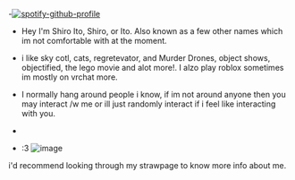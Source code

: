 -[![spotify-github-profile](https://spotify-github-profile.vercel.app/api/view?uid=31ofyqlkho6h6uzxsh4ac4uafm5a&cover_image=true&theme=novatorem&show_offline=false&background_color=c326fd&interchange=true&bar_color=970ca1&bar_color_cover=false)](https://github.com/kittinan/spotify-github-profile)



-  Hey I'm Shiro Ito, Shiro, or Ito. Also known as a few other names which im not comfortable with at the moment.
  
- i like sky cotl, cats, regretevator, and Murder Drones, object shows, objectified, the lego movie and alot more!. I alzo play roblox sometimes im mostly on vrchat more.
- I normally hang around people i know, if im not around anyone then you may interact /w me or ill just randomly interact if i feel like interacting with you.
- 
- :3
![image](https://github.com/DearestFriendShiroIto/Uzi-short-info/assets/152246249/98eede1c-2243-4438-9003-5205791c85e3)


i'd recommend looking through my strawpage to know more info about me.

<!---
Dynamush is a ✨ special ✨ repository because its `README.md` (this file) appears on your GitHub profile.
You can click the Preview link to take a look at your changes.
--->

